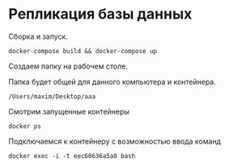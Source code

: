 # Репликация базы данных

Сборка и запуск.

```
docker-compose build && docker-compose up
```

Создаем папку на рабочем столе.

Папка будет общей для данного компьютера и контейнера.

```
/Users/maxim/Desktop/aaa
```

Смотрим запущенные контейнеры

```
docker ps
```

Подключаемся к контейнеру с возможностью ввода команд

```
docker exec -i -t eec60636a5a0 bash
```

